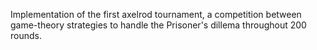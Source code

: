 Implementation of the first axelrod tournament, a competition between game-theory strategies to handle the Prisoner's dillema throughout 200 rounds.
